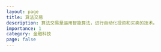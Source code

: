 ```yaml
---
layout: page
title: 算法交易
description: 算法交易是运用智能算法，进行自动化投资和买卖的技术。
importance: 1
category: 金融科技
page: false
---
```


